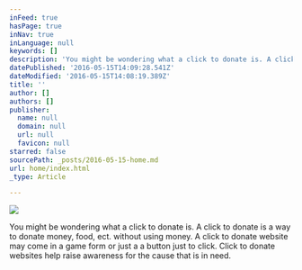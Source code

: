 ```yaml
---
inFeed: true
hasPage: true
inNav: true
inLanguage: null
keywords: []
description: 'You might be wondering what a click to donate is. A click to donate is a way to donate money, food, ect. without using money. A click to donate website may come in a game form or just a a button just to click. Click to donate websites help raise awareness for the cause that is in need.'
datePublished: '2016-05-15T14:09:28.541Z'
dateModified: '2016-05-15T14:08:19.389Z'
title: ''
author: []
authors: []
publisher:
  name: null
  domain: null
  url: null
  favicon: null
starred: false
sourcePath: _posts/2016-05-15-home.md
url: home/index.html
_type: Article

---
```

![](https://the-grid-user-content.s3-us-west-2.amazonaws.com/268aa409-d40f-49c4-b562-05605a8eac53.jpg)

You might be wondering what a click to donate is. A click to donate is a way to donate money, food, ect. without using money. A click to donate website may come in a game form or just a a button just to click. Click to donate websites help raise awareness for the cause that is in need.